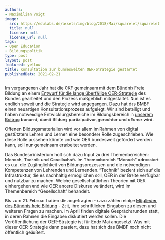 ```yaml
---
authors:
- Maximilian Voigt
image:
  src: https://edulabs.de/assets/img/blog/2018/Mai/squarelet/squarelet.jpg
  title: null
  license: null
  license_url: null
tags:
- Open Education
- Bildungspolitik
type: post
layout: post
featured: yellow
title: Konsultation zur bundesweiten OER-Strategie gestartet
publishedDate: 2021-02-21
---
```


Im vergangenen Jahr hat die OKF gemeinsam mit dem Bündnis Freie Bildung an einem [Entwurf für die lange überfällige OER-Strategie](https://okfn.de/blog/2020/09/open-education-strategie-unser-vorschlag/) des Bundes gearbeitet und den Prozess maßgeblich mitgestaltet. Nun ist es endlich soweit und die Strategie wird angegangen. Dazu hat das BMBF einen neuartigen Konsultationsprozess aufgelegt. Wir sind beteiligt und haben notwendige Entwicklungsbereiche im Bildungsbereich in [unserem Beitrag](https://raw.githubusercontent.com/okfde/okfn.de/master/static/files/blog/2021/01/Konsultation_OER-Strategie_Themenbereich_Gesellschaft_OKF_DE.pdf) benannt, damit Bildung partizipativer, gerechter und offener wird. 

Offenen Bildungsmaterialien wird vor allem im Rahmen von digital gestütztem Lehren und Lernen eine besondere Rolle zugeschrieben. Wie diese Rolle aussehen könnte und wie OER bundesweit gefördert werden kann, soll nun gemeinsam erarbeitet werden.

Das Bundesministerium holt sich dazu Input zu drei Themenbereichen: Mensch, Technik und Gesellschaft. Im Themenbereich “Mensch” adressiert es u.a. die Zugänglichkeit von Bildungsprozessen und die notwendigen Kompetenzen von Lehrenden und Lernenden. “Technik” bezieht sich auf die Infrastruktur, die es nachhaltig ermöglichen soll, OER in der Breite verfügbar und nutzbar zu machen. Welche gesellschaftlichen Theorien mit OER einhergehen und wie OER andere Diskurse verändert, wird im Themenbereich “Gesellschaft” behandelt.

Bis zum 21. Februar hatten die angefragten - dazu zählen einige [Mitglieder des Bündnis freie Bildung](https://buendnis-freie-bildung.de/2021/02/12/eine-oer-strategie-fuer-deutschland/) - Zeit, ihre schriftlichen Eingaben zu diesen und weiteren Fragen zu machen. Im April finden digitale Gesprächsrunden statt, in deren Rahmen die Eingaben diskutiert werden sollen. Die Veröffentlichung der OER-Strategie ist für Ende Mai angesetzt. Was mit dieser OER-Strategie dann passiert, dazu hat sich das BMBF noch nicht öffentlich geäußert.